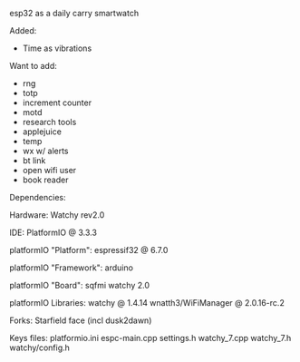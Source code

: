 esp32 as a daily carry smartwatch


Added:
- Time as vibrations

Want to add:
- rng
- totp
- increment counter
- motd
- research tools
- applejuice
- temp
- wx w/ alerts
- bt link
- open wifi user
- book reader

Dependencies:

Hardware: Watchy rev2.0

IDE: PlatformIO @ 3.3.3

platformIO "Platform": espressif32 @ 6.7.0

platformIO "Framework": arduino

platformIO "Board": sqfmi watchy 2.0

platformIO Libraries:
    watchy @ 1.4.14
    wnatth3/WiFiManager @ 2.0.16-rc.2

Forks:
Starfield face (incl dusk2dawn)

Keys files:
    platformio.ini
    espc-main.cpp
    settings.h
    watchy_7.cpp
    watchy_7.h
    watchy/config.h
